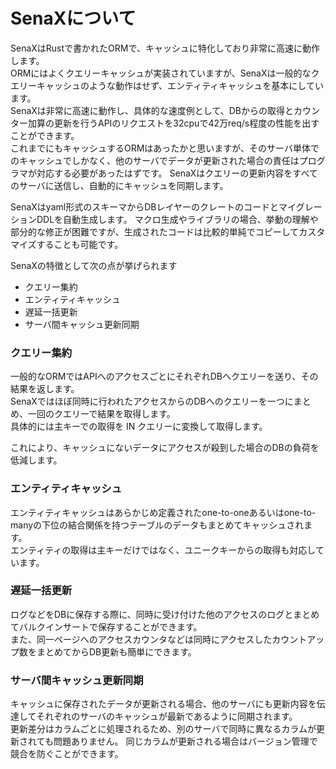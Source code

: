 # SenaXについて

SenaXはRustで書かれたORMで、キャッシュに特化しており非常に高速に動作します。  
ORMにはよくクエリーキャッシュが実装されていますが、SenaXは一般的なクエリーキャッシュのような動作はせず、エンティティキャッシュを基本にしています。  
SenaXは非常に高速に動作し、具体的な速度例として、DBからの取得とカウンター加算の更新を行うAPIのリクエストを32cpuで42万req/s程度の性能を出すことができます。  
これまでにもキャッシュするORMはあったかと思いますが、そのサーバ単体でのキャッシュでしかなく、他のサーバでデータが更新された場合の責任はプログラマが対応する必要があったはずです。
SenaXはクエリーの更新内容をすべてのサーバに送信し、自動的にキャッシュを同期します。

SenaXはyaml形式のスキーマからDBレイヤーのクレートのコードとマイグレーションDDLを自動生成します。
マクロ生成やライブラリの場合、挙動の理解や部分的な修正が困難ですが、生成されたコードは比較的単純でコピーしてカスタマイズすることも可能です。

SenaXの特徴として次の点が挙げられます
* クエリー集約
* エンティティキャッシュ
* 遅延一括更新
* サーバ間キャッシュ更新同期

### クエリー集約
一般的なORMではAPIへのアクセスごとにそれぞれDBへクエリーを送り、その結果を返します。  
SenaXではほぼ同時に行われたアクセスからのDBへのクエリーを一つにまとめ、一回のクエリーで結果を取得します。  
具体的には主キーでの取得を IN クエリーに変換して取得します。

これにより、キャッシュにないデータにアクセスが殺到した場合のDBの負荷を低減します。

### エンティティキャッシュ
エンティティキャッシュはあらかじめ定義されたone-to-oneあるいはone-to-manyの下位の結合関係を持つテーブルのデータもまとめてキャッシュされます。  
エンティティの取得は主キーだけではなく、ユニークキーからの取得も対応しています。

### 遅延一括更新
ログなどをDBに保存する際に、同時に受け付けた他のアクセスのログとまとめてバルクインサートで保存することができます。  
また、同一ページへのアクセスカウンタなどは同時にアクセスしたカウントアップ数をまとめてからDB更新も簡単にできます。

### サーバ間キャッシュ更新同期
キャッシュに保存されたデータが更新される場合、他のサーバにも更新内容を伝達してそれぞれのサーバのキャッシュが最新であるように同期されます。  
更新差分はカラムごとに処理されるため、別のサーバで同時に異なるカラムが更新されても問題ありません。
同じカラムが更新される場合はバージョン管理で競合を防ぐことができます。